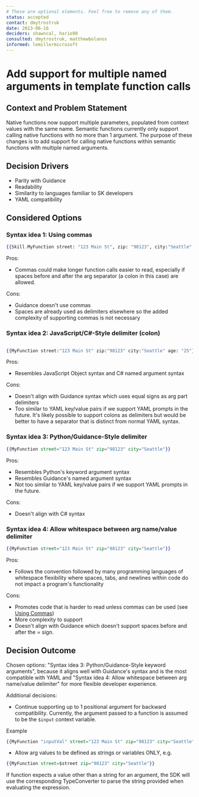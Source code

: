 ```yaml
---
# These are optional elements. Feel free to remove any of them.
status: accepted
contact: dmytrostruk
date: 2013-06-16
deciders: shawncal, hario90
consulted: dmytrostruk, matthewbolanos
informed: lemillermicrosoft
---
```


# Add support for multiple named arguments in template function calls

## Context and Problem Statement

Native functions now support multiple parameters, populated from context values with the same name. Semantic functions currently only support calling native functions with no more than 1 argument. The purpose of these changes is to add support for calling native functions within semantic functions with multiple named arguments.

## Decision Drivers

- Parity with Guidance
- Readability
- Similarity to languages familiar to SK developers
- YAML compatibility

## Considered Options

### Syntax idea 1: Using commas

```handlebars
{{Skill.MyFunction street: "123 Main St", zip: "98123", city:"Seattle", age: 25}}
```

Pros:

- Commas could make longer function calls easier to read, especially if spaces before and after the arg separator (a colon in this case) are allowed.

Cons:

- Guidance doesn't use commas
- Spaces are already used as delimiters elsewhere so the added complexity of supporting commas is not necessary

### Syntax idea 2: JavaScript/C#-Style delimiter (colon)

```handlebars

{{MyFunction street:"123 Main St" zip:"98123" city:"Seattle" age: "25"}}

```

Pros:

- Resembles JavaScript Object syntax and C# named argument syntax

Cons:

- Doesn't align with Guidance syntax which uses equal signs as arg part delimiters
- Too similar to YAML key/value pairs if we support YAML prompts in the future. It's likely possible to support colons as delimiters but would be better to have a separator that is distinct from normal YAML syntax.

### Syntax idea 3: Python/Guidance-Style delimiter

```handlebars
{{MyFunction street="123 Main St" zip="98123" city="Seattle"}}
```

Pros:

- Resembles Python's keyword argument syntax
- Resembles Guidance's named argument syntax
- Not too similar to YAML key/value pairs if we support YAML prompts in the future.

Cons:

- Doesn't align with C# syntax

### Syntax idea 4: Allow whitespace between arg name/value delimiter

```handlebars
{{MyFunction street="123 Main St" zip="98123" city="Seattle"}}
```

Pros:

- Follows the convention followed by many programming languages of whitespace flexibility where spaces, tabs, and newlines within code do not impact a program's functionality

Cons:

- Promotes code that is harder to read unless commas can be used (see [Using Commas](#syntax-idea-1-using-commas))
- More complexity to support
- Doesn't align with Guidance which doesn't support spaces before and after the = sign.

## Decision Outcome

Chosen options: "Syntax idea 3: Python/Guidance-Style keyword arguments", because it aligns well with Guidance's syntax and is the most compatible with YAML and "Syntax idea 4: Allow whitespace between arg name/value delimiter" for more flexible developer experience.

Additional decisions:

- Continue supporting up to 1 positional argument for backward compatibility. Currently, the argument passed to a function is assumed to be the `$input` context variable.

Example

```handlebars
{{MyFunction "inputVal" street="123 Main St" zip="98123" city="Seattle"}}
```

- Allow arg values to be defined as strings or variables ONLY, e.g.

```handlebars
{{MyFunction street=$street zip="98123" city="Seattle"}}
```

If function expects a value other than a string for an argument, the SDK will use the corresponding TypeConverter to parse the string provided when evaluating the expression.
